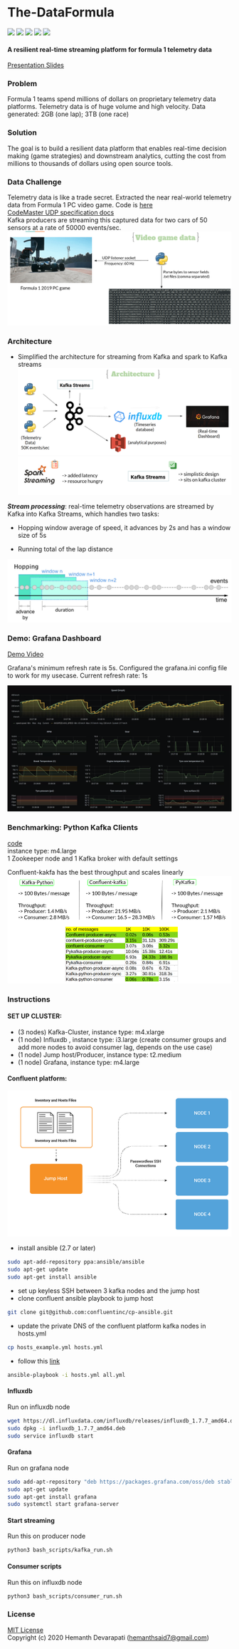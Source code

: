 # The-DataFormula
![](https://img.shields.io/badge/python-3.6-brightgreen) ![](https://img.shields.io/badge/influxdb-1.7.7-yellowgreen)
![](https://img.shields.io/badge/grafana-7.0.3-orange)
![](https://img.shields.io/badge/confluent--kafka-1.4.2-yellow) ![](https://img.shields.io/badge/license-MIT-lightgrey)
#### A resilient real-time streaming platform for formula 1 telemetry data
[Presentation Slides](https://docs.google.com/presentation/d/1iVNSijN6hWdmantrVPCrFRSPjSPBr-5AZsMWYGz8bFY)

### Problem
Formula 1 teams spend millions of dollars on proprietary telemetry data platforms. Telemetry data is of huge volume and high velocity. Data generated: 2GB (one lap); 3TB (one race)

### Solution
The goal is to build a resilient data platform that enables real-time decision making (game strategies) and downstream analytics, cutting the cost from millions to thousands of dollars using open source tools.

### Data Challenge
Telemetry data is like a trade secret. Extracted the near real-world telemetry data from Formula 1 PC video game. Code is [here](DataCollection/) <br />
[CodeMaster UDP specification docs](https://forums.codemasters.com/topic/44592-f1-2019-udp-specification/) <br />
Kafka producers are streaming this captured data for two cars of 50 sensors at a rate of 50000 events/sec. <br />
![data](docs/data.png) <br />

### Architecture
- Simplified the architecture for streaming from Kafka and spark to Kafka streams
![architecture](docs/pipeline.png) <br />
![sparkvsstreams](docs/spark.png) <br />

***Stream processing***: real-time telemetry observations are streamed by Kafka into Kafka Streams, which handles two tasks: 

 - Hopping window average of speed, it advances by 2s and has a window size of 5s
 
 - Running total of the lap distance <br />
 
 ![processing](docs/hopping.png)
 
 ### Demo: Grafana Dashboard
 
 [Demo Video](https://youtu.be/gUYPK_-QkPY)
 
 Grafana's minimum refresh rate is 5s. Configured the grafana.ini config file to work for my usecase. Current refresh rate: 1s
<br />

![Demo](docs/demo_1.png)

### Benchmarking: Python Kafka Clients
[code](benchmarking) <br />
instance type: m4.large <br />
1 Zookeeper node and 1 Kafka broker with default settings <br />

Confluent-kakfa has the best throughput and scales linearly <br />
![benchmark](docs/benchmark.png)

### Instructions

#### SET UP CLUSTER:
- (3 nodes) Kafka-Cluster, instance type: m4.xlarge
- (1 node) Influxdb , instance type: i3.large   (create consumer groups and add more nodes to avoid consumer lag, depends on the use case)
- (1 node) Jump host/Producer, instance type: t2.medium
- (1 node) Grafana, instance type: m4.large

#### Confluent platform:
![pic](docs/ansible.png)
- install ansible (2.7 or later)
```bash
sudo apt-add-repository ppa:ansible/ansible
sudo apt-get update
sudo apt-get install ansible
```
- set up keyless SSH between 3 kafka nodes and the jump host
- clone confluent ansible playbook to jump host
```bash
git clone git@github.com:confluentinc/cp-ansible.git
```
- update the private DNS of the confluent platform kafka nodes in hosts.yml
```bash
cp hosts_example.yml hosts.yml
```
- follow this [link](https://docs.confluent.io/current/installation/cp-ansible/ansible-install.html)
```bash
ansible-playbook -i hosts.yml all.yml
```

#### Influxdb
Run on influxdb node
```bash
wget https://dl.influxdata.com/influxdb/releases/influxdb_1.7.7_amd64.deb 
sudo dpkg -i influxdb_1.7.7_amd64.deb
sudo service influxdb start
```

#### Grafana
Run on grafana node
```bash
sudo add-apt-repository "deb https://packages.grafana.com/oss/deb stable main"
sudo apt-get update
sudo apt-get install grafana
sudo systemctl start grafana-server
```

#### Start streaming
Run this on producer node
```bash
python3 bash_scripts/kafka_run.sh
```

#### Consumer scripts
Run this on influxdb node
```bash
python3 bash_scripts/consumer_run.sh
```

### License
[MIT License](LICENSE) <br />
Copyright (c) 2020 Hemanth Devarapati (<hemanthsaid7@gmail.com>)








